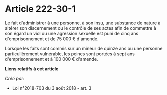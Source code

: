 # Article 222-30-1

Le fait d'administrer à une personne, à son insu, une substance de nature à altérer son discernement ou le contrôle de ses
actes afin de commettre à son égard un viol ou une agression sexuelle est puni de cinq ans d'emprisonnement et de 75 000 €
d'amende.

Lorsque les faits sont commis sur un mineur de quinze ans ou une personne particulièrement vulnérable, les peines sont
portées à sept ans d'emprisonnement et à 100 000 € d'amende.

**Liens relatifs à cet article**

_Créé par_:

  - Loi n°2018-703 du 3 août 2018 - art. 3
